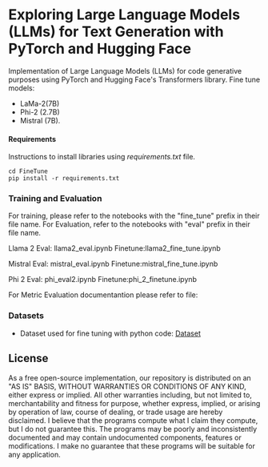 

# Exploring Large Language Models (LLMs) for Text Generation with PyTorch and Hugging Face

Implementation of Large Language Models (LLMs) for code generative purposes using PyTorch and Hugging Face's Transformers library. 
Fine tune models: 
- LaMa-2(7B)
- Phi-2 (2.7B)
- Mistral (7B).

#### Requirements

Instructions to install libraries using *requirements.txt* file.

```shell
cd FineTune 
pip install -r requirements.txt
```


### Training and Evaluation

For training, please refer to the notebooks with the "fine_tune" prefix in their file name. For Evaluation, refer to the notebooks with "eval" prefix in their file name. 

Llama 2 
Eval: llama2_eval.ipynb
Finetune:llama2_fine_tune.ipynb

Mistral 
Eval: mistral_eval.ipynb
Finetune:mistral_fine_tune.ipynb

Phi 2
Eval: phi_eval2.ipynb
Finetune:phi_2_finetune.ipynb

For Metric Evaluation documentantion please refer to file: 

### Datasets

- Dataset used for fine tuning with python code: [Dataset](https://huggingface.co/datasets/flytech/python-codes-25k)

## License
As a free open-source implementation, our repository is distributed on an "AS IS" BASIS, WITHOUT WARRANTIES OR CONDITIONS OF ANY KIND, either express or implied. All other warranties including, but not limited to, merchantability and fitness for purpose, whether express, implied, or arising by operation of law, course of dealing, or trade usage are hereby disclaimed. I believe that the programs compute what I claim they compute, but I do not guarantee this. The programs may be poorly and inconsistently documented and may contain undocumented components, features or modifications. I make no guarantee that these programs will be suitable for any application.

